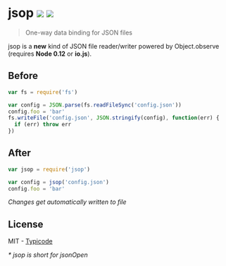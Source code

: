 # jsop [![](https://travis-ci.org/typicode/jsop.svg?branch=master)](https://travis-ci.org/typicode/jsop) [![](https://badge.fury.io/js/jsop.svg)](https://www.npmjs.com/package/jsop)

> One-way data binding for JSON files

jsop is a __new__ kind of JSON file reader/writer powered by Object.observe (requires __Node 0.12__ or __io.js__).

## Before

```javascript
var fs = require('fs')

var config = JSON.parse(fs.readFileSync('config.json'))
config.foo = 'bar'
fs.writeFile('config.json', JSON.stringify(config), function(err) {
  if (err) throw err
})
```

## After

```javascript
var jsop = require('jsop')

var config = jsop('config.json')
config.foo = 'bar'
```

_Changes get automatically written to file_

## License

MIT - [Typicode](https://github.com/typicode)

_* jsop is short for jsonOpen_
